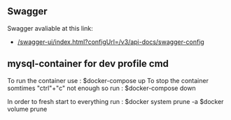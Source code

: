 ## Swagger

Swagger avaliable at this link:

- [/swagger-ui/index.html?configUrl=/v3/api-docs/swagger-config](http://127.0.0.1:8080/swagger-ui/index.html?configUrl=/v3/api-docs/swagger-config)

## mysql-container for dev profile cmd

To run the container use :
$docker-compose up
To stop the container somtimes "ctrl"+"c" not enough so run :
$docker-compose down


In order to fresh start to everything run :
$docker system prune -a
$docker volume prune

